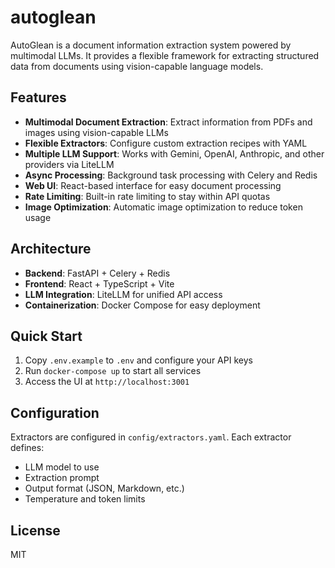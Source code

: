 # autoglean

AutoGlean is a document information extraction system powered by multimodal LLMs. It provides a flexible framework for extracting structured data from documents using vision-capable language models.

## Features

- **Multimodal Document Extraction**: Extract information from PDFs and images using vision-capable LLMs
- **Flexible Extractors**: Configure custom extraction recipes with YAML
- **Multiple LLM Support**: Works with Gemini, OpenAI, Anthropic, and other providers via LiteLLM
- **Async Processing**: Background task processing with Celery and Redis
- **Web UI**: React-based interface for easy document processing
- **Rate Limiting**: Built-in rate limiting to stay within API quotas
- **Image Optimization**: Automatic image optimization to reduce token usage

## Architecture

- **Backend**: FastAPI + Celery + Redis
- **Frontend**: React + TypeScript + Vite
- **LLM Integration**: LiteLLM for unified API access
- **Containerization**: Docker Compose for easy deployment

## Quick Start

1. Copy `.env.example` to `.env` and configure your API keys
2. Run `docker-compose up` to start all services
3. Access the UI at `http://localhost:3001`

## Configuration

Extractors are configured in `config/extractors.yaml`. Each extractor defines:
- LLM model to use
- Extraction prompt
- Output format (JSON, Markdown, etc.)
- Temperature and token limits

## License

MIT
